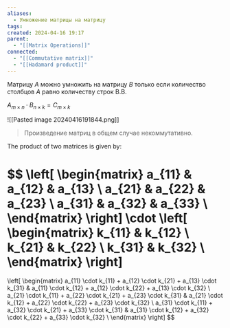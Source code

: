 ```yaml
---
aliases:
  - Умножение матрицы на матрицу
tags: 
created: 2024-04-16 19:17
parent:
  - "[[Matrix Operations]]"
connected:
  - "[[Commutative matrix]]"
  - "[[Hadamard product]]"
---
```


Матрицу $A$ можно умножить на матрицу $B$ только если количество столбцов $A$ равно количеству строк B.B.

$A_{m{\times}n}\cdot B_{n{\times}k}=C_{m{\times}k}$

![[Pasted image 20240416191844.png]]



> Произведение матриц в общем случае некоммутативно.


The product of two matrices is given by:

$$
\left[
\begin{matrix}
a_{11} & a_{12} & a_{13} \\
a_{21} & a_{22} & a_{23} \\
a_{31} & a_{32} & a_{33} \\
\end{matrix}
\right]
\cdot
\left[
\begin{matrix}
k_{11} & k_{12} \\
k_{21} & k_{22} \\
k_{31} & k_{32} \\
\end{matrix}
\right]
=
\left[
\begin{matrix}
a_{11} \cdot k_{11} + a_{12} \cdot k_{21} + a_{13} \cdot k_{31} & a_{11} \cdot k_{12} + a_{12} \cdot k_{22} + a_{13} \cdot k_{32} \\
a_{21} \cdot k_{11} + a_{22} \cdot k_{21} + a_{23} \cdot k_{31} & a_{21} \cdot k_{12} + a_{22} \cdot k_{22} + a_{23} \cdot k_{32} \\
a_{31} \cdot k_{11} + a_{32} \cdot k_{21} + a_{33} \cdot k_{31} & a_{31} \cdot k_{12} + a_{32} \cdot k_{22} + a_{33} \cdot k_{32} \\
\end{matrix}
\right]
$$


